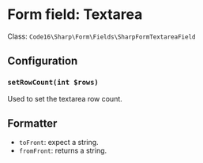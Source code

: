 # Form field: Textarea

Class: `Code16\Sharp\Form\Fields\SharpFormTextareaField`

## Configuration

### `setRowCount(int $rows)`

Used to set the textarea row count.


## Formatter

- `toFront`: expect a string.
- `fromFront`: returns a string.